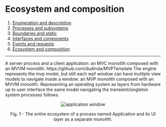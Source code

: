 # Ecosystem and composition
1. [Enumeration and description](#)
2. [Processes and subsystems](#)
3. [Boundaries and static](#)
4. [Interfaces and components](#)
5. [Events and requests](#)
6. [Ecosystem and composition](#)
***
<p>A server process and a client application: an MVC monolith composed with an MVVM monolith. https://github.com/dudinda/MVPTemplate The engine represents the mvp model, but still each wpf window can have multiple view models to navigate inside a window: an MVP monolith composed with an MVVM monolith. Representing an operating system as layers from hardware up to user interface the same model navigating the transient/singleton system processes follows. </p>
<p align="center">
    <img src="https://i.imgur.com/mZtAxXv.png" alt="application window">
     <p align="center">Fig. 1 - The entire ecosystem of a process named Application and its UI layer as a separate monolith.</p>
</p>
